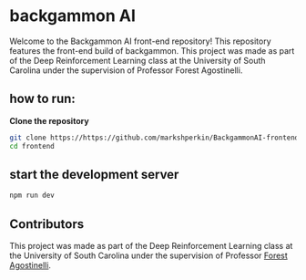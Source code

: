 # backgammon AI

Welcome to the Backgammon AI front-end repository! This repository features the front-end build of backgammon. This project was made as part of the Deep Reinforcement Learning class at the University of South Carolina under the supervision of Professor Forest Agostinelli.

## how to run:
**Clone the repository**
   ```sh
   git clone https://https://github.com/markshperkin/BackgammonAI-frontend
   cd frontend
```
## start the development server
```sh
npm run dev
```

## Contributors
This project was made as part of the Deep Reinforcement Learning class at the University of South Carolina under the supervision of Professor [Forest Agostinelli](https://cse.sc.edu/~foresta/).



